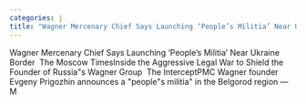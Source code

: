 ```yaml
---
categories: j
title: "Wagner Mercenary Chief Says Launching ‘People’s Militia’ Near Ukraine Border  The Moscow Times"
---
```

Wagner Mercenary Chief Says Launching ‘People’s Militia’ Near Ukraine Border&nbsp;&nbsp;The Moscow TimesInside the Aggressive Legal War to Shield the Founder of Russia"s Wagner Group&nbsp;&nbsp;The InterceptPMC Wagner founder Evgeny Prigozhin announces a "people"s militia" in the Belgorod region — M